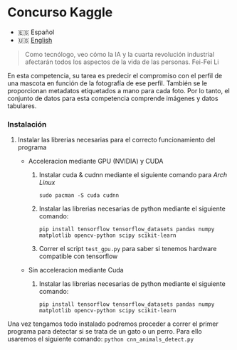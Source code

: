 # Concurso Kaggle
- 🇪🇸 Español
- 🇺🇸 [English](https://github.com/Fernando2706/Pawpularity-Contest/blob/main/README.md)

> Como tecnólogo, veo cómo la IA y la cuarta revolución industrial afectarán todos los aspectos de la vida de las personas.      Fei-Fei Li

En esta competencia, su tarea es predecir el compromiso con el perfil de una mascota en función de la fotografía de ese perfil. También se le proporcionan metadatos etiquetados a mano para cada foto. Por lo tanto, el conjunto de datos para esta competencia comprende imágenes y datos tabulares.

### Instalación
1. Instalar las librerias necesarias para el correcto funcionamiento del programa

    - Acceleracion mediante GPU (NVIDIA) y CUDA
        1. Instalar cuda & cudnn mediante el siguiente comando para *Arch Linux*

            ``` 
            sudo pacman -S cuda cudnn
            ```
        
        2. Instalar las librerias necesarias de python mediante el siguiente comando:

            ```
            pip install tensorflow tensorflow_datasets pandas numpy matplotlib opencv-python scipy scikit-learn 
            ```

        3. Correr el script `test_gpu.py` para saber si tenemos hardware compatible con tensorflow
    
    - Sin acceleracion mediante Cuda
         1. Instalar las librerias necesarias de python mediante el siguiente comando:

            ```
            pip install tensorflow tensorflow_datasets pandas numpy matplotlib opencv-python scipy scikit-learn 
            ```

Una vez tengamos todo instalado podremos proceder a correr el primer programa para detectar si se trata de un gato o un perro. Para ello usaremos el siguiente comando:
    ```python cnn_animals_detect.py```
